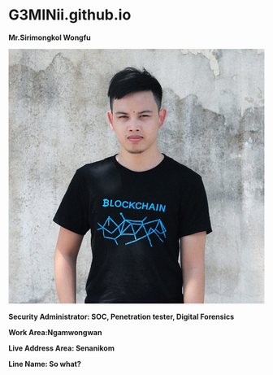 # G3MINii.github.io

**Mr.Sirimongkol Wongfu**

![GitHub_Logo](/Pic/pf.jpg)

**Security Administrator: SOC, Penetration tester, Digital Forensics**

**Work Area:Ngamwongwan**

**Live Address Area: Senanikom**

**Line Name: So what?**
